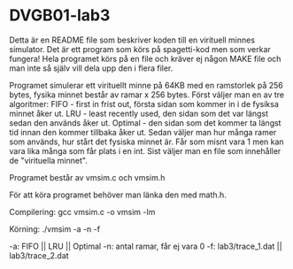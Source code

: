 # DVGB01-lab3
Detta är en README file som beskriver koden till en virituell minnes simulator.
Det är ett program som körs på spagetti-kod men som verkar fungera!
Hela programet körs på en file och kräver ej någon MAKE file och man inte så själv vill dela upp den i flera filer.

Programet simulerar ett virituellt minne på 64KB med en ramstorlek på 256 bytes, fysika minnet består av ramar x 256 bytes.
Först väljer man en av tre algoritmer:
FIFO - first in frist out, första sidan som kommer in i de fysiksa minnet åker ut.
LRU - least recently used, den sidan som det var längst sedan den används åker ut.
Optimal - den sidan som det kommer ta längst tid innan den kommer tillbaka åker ut.
Sedan väljer man hur många ramer som används, hur stårt det fysiska minnet är. Får som misnt vara 1 men kan vara lika många som får plats i en int.
Sist väljer man en file som innehåller de "virituella minnet".


Programet består av vmsim.c och vmsim.h

För att köra programet behöver man länka den med math.h.

Compilering:
gcc vmsim.c -o vmsim -lm

Körning:
./vmsim -a -n -f

-a: FIFO || LRU || Optimal
-n: antal ramar, får ej vara 0
-f: lab3/trace_1.dat || lab3/trace_2.dat
